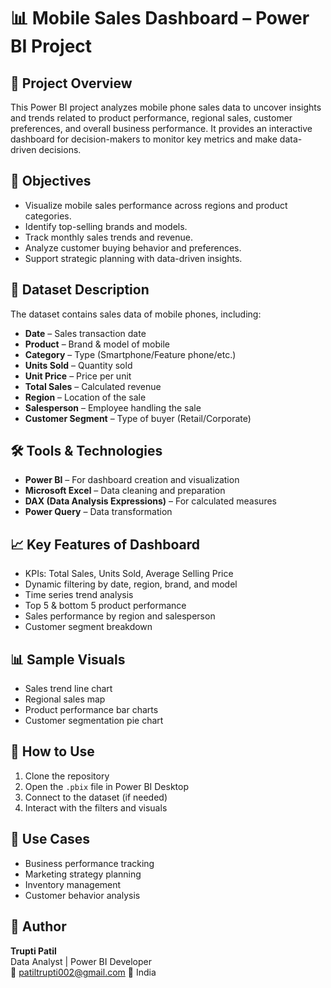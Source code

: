 # 📊 Mobile Sales Dashboard – Power BI Project

## 📁 Project Overview
This Power BI project analyzes mobile phone sales data to uncover insights and trends related to product performance, regional sales, customer preferences, and overall business performance. It provides an interactive dashboard for decision-makers to monitor key metrics and make data-driven decisions.

## 📌 Objectives
- Visualize mobile sales performance across regions and product categories.
- Identify top-selling brands and models.
- Track monthly sales trends and revenue.
- Analyze customer buying behavior and preferences.
- Support strategic planning with data-driven insights.

## 📂 Dataset Description
The dataset contains sales data of mobile phones, including:
- **Date** – Sales transaction date  
- **Product** – Brand & model of mobile  
- **Category** – Type (Smartphone/Feature phone/etc.)  
- **Units Sold** – Quantity sold  
- **Unit Price** – Price per unit  
- **Total Sales** – Calculated revenue  
- **Region** – Location of the sale  
- **Salesperson** – Employee handling the sale  
- **Customer Segment** – Type of buyer (Retail/Corporate)

## 🛠️ Tools & Technologies
- **Power BI** – For dashboard creation and visualization  
- **Microsoft Excel** – Data cleaning and preparation  
- **DAX (Data Analysis Expressions)** – For calculated measures  
- **Power Query** – Data transformation

## 📈 Key Features of Dashboard
- KPIs: Total Sales, Units Sold, Average Selling Price  
- Dynamic filtering by date, region, brand, and model  
- Time series trend analysis  
- Top 5 & bottom 5 product performance  
- Sales performance by region and salesperson  
- Customer segment breakdown

## 📊 Sample Visuals
- Sales trend line chart  
- Regional sales map  
- Product performance bar charts  
- Customer segmentation pie chart  

## 🚀 How to Use
1. Clone the repository  
2. Open the `.pbix` file in Power BI Desktop  
3. Connect to the dataset (if needed)  
4. Interact with the filters and visuals

## 📌 Use Cases
- Business performance tracking  
- Marketing strategy planning  
- Inventory management  
- Customer behavior analysis  

## 👤 Author
**Trupti Patil**  
Data Analyst | Power BI Developer  
📧 patiltrupti002@gmail.com
📍 India
